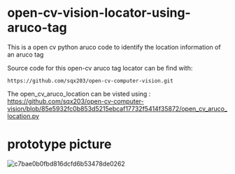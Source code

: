 # open-cv-vision-locator-using-aruco-tag
This is a open cv python aruco code to identify the location information of an aruco tag

Source code for this open-cv aruco tag locator can be find with:

    https://github.com/sqx203/open-cv-computer-vision.git

The open_cv_aruco_location can be visted using : 
    https://github.com/sqx203/open-cv-computer-vision/blob/85e5932fc0b853d5215ebcaf17732f5414f35872/open_cv_aruco_location.py

# prototype picture
![c7bae0b0fbd816dcfd6b53478de0262](https://user-images.githubusercontent.com/115371119/194724196-3e86af29-4c29-491f-a326-cf780c695c9f.jpg)
